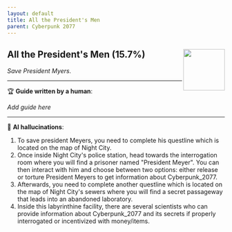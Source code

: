 ```yaml
---
layout: default
title: All the President's Men
parent: Cyberpunk 2077
---
```


## All the President's Men (15.7%) <img align="right" src="https://cdn.cloudflare.steamstatic.com/steamcommunity/public/images/apps/1091500/3945a4e6479605ab55c7dae52857e040d118d5c7.jpg" width="96" height="96">

_Save President Myers._

---

:trophy: **Guide written by a human**:

_Add guide here_

---

:robot: **AI hallucinations**:

1. To save president Meyers, you need to complete his questline which is located on the map of Night City.
2. Once inside Night City's police station, head towards the interrogation room where you will find a prisoner named "President Meyer". You can then interact with him and choose between two options: either release or torture President Meyers to get information about Cyberpunk_2077.
3. Afterwards, you need to complete another questline which is located on the map of Night City's sewers where you will find a secret passageway that leads into an abandoned laboratory.
4. Inside this labyrinthine facility, there are several scientists who can provide information about Cyberpunk_2077 and its secrets if properly interrogated or incentivized with money/items.
